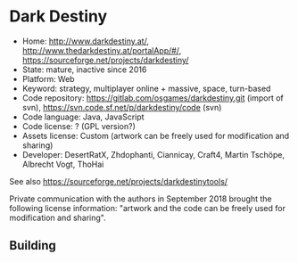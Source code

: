 # Dark Destiny

- Home: http://www.darkdestiny.at/, http://www.thedarkdestiny.at/portalApp/#/, https://sourceforge.net/projects/darkdestiny/
- State: mature, inactive since 2016
- Platform: Web
- Keyword: strategy, multiplayer online + massive, space, turn-based
- Code repository: https://gitlab.com/osgames/darkdestiny.git (import of svn), https://svn.code.sf.net/p/darkdestiny/code (svn)
- Code language: Java, JavaScript
- Code license: ? (GPL version?)
- Assets license: Custom (artwork can be freely used for modification and sharing)
- Developer: DesertRatX, Zhdophanti, Ciannicay, Craft4, Martin Tschöpe, Albrecht Vogt, ThoHai

See also https://sourceforge.net/projects/darkdestinytools/

Private communication with the authors in September 2018 brought the following license information: "artwork and the code can be freely used for modification and sharing".

## Building
